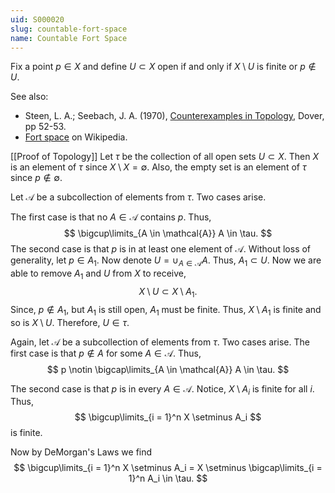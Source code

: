 ```yaml
---
uid: S000020
slug: countable-fort-space
name: Countable Fort Space
---
```

Fix a point $p \in X$ and define $U \subset X$ open if and only if $X \setminus U$ is finite or $p \notin U$.

See also:

* Steen, L. A.; Seebach, J. A. (1970), [Counterexamples in Topology](http://books.google.com/books/about/Counterexamples_in_Topology.html?id=DkEuGkOtSrUC), Dover, pp 52-53.
* [Fort space](http://en.wikipedia.org/wiki/Fort_space) on Wikipedia.

[[Proof of Topology]]
Let $\tau$ be the collection of all open sets $U \subset X$. Then $X$ is an element of $\tau$ since $X \setminus X = \emptyset$. Also, the empty set is an element of $\tau$ since $p \notin \emptyset$.

Let $\mathcal{A}$ be a subcollection of elements from $\tau$.
Two cases arise.

The first case is that no $A \in \mathcal{A}$ contains $p$. Thus,
$$
\bigcup\limits_{A \in \mathcal{A}} A \in \tau.
$$
The second case is that $p$ is in at least one element of $\mathcal{A}$. Without loss of generality, let $p \in A_1$. Now denote $U = \cup_{A \in \mathcal{A}} A$.
Thus, $A_1 \subset U$.
Now we are able to remove $A_1$ and $U$ from $X$ to receive,
$$
X \setminus U \subset X \setminus A_1.
$$
Since, $p \notin A_1$, but $A_1$ is still open, $A_1$ must be finite. Thus, $X \setminus A_1$ is finite and so is $X \setminus U$. Therefore, $U \in \tau$.

Again, let $\mathcal{A}$ be a subcollection of elements from $\tau$.
Two cases arise.
The first case is that $p \notin A$ for some $A \in \mathcal{A}$. Thus,
$$
p \notin \bigcap\limits_{A \in \mathcal{A}} A \in \tau.
$$

The second case is that $p$ is in every $A \in \mathcal{A}$.
Notice, $X \setminus A_i$ is finite for all $i$. Thus,
$$
\bigcup\limits_{i = 1}^n X \setminus A_i
$$
is finite.

Now by DeMorgan's Laws we find
$$
\bigcup\limits_{i = 1}^n X \setminus A_i = X \setminus \bigcap\limits_{i = 1}^n A_i \in \tau.
$$

